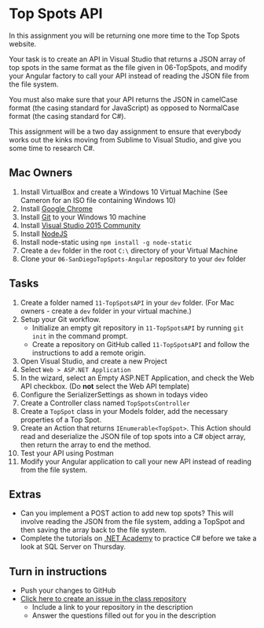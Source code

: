# Top Spots API

In this assignment you will be returning one more time to the Top Spots website.

Your task is to create an API in Visual Studio that returns a JSON array of top spots in the same format as the file given in 06-TopSpots, and modify your Angular factory to call your API instead of reading the JSON file from the file system.

You must also make sure that your API returns the JSON in camelCase format (the casing standard for JavaScript) as opposed to NormalCase format (the casing standard for C#).

This assignment will be a two day assignment to ensure that everybody works out the kinks moving from Sublime to Visual Studio, and give you some time to research C#.

## Mac Owners
1. Install VirtualBox and create a Windows 10 Virtual Machine (See Cameron for an ISO file containing Windows 10)
2. Install [Google Chrome](https://www.google.com/chrome/browser/desktop/)
3. Install [Git](http://www.git-scm.com) to your Windows 10 machine
4. Install [Visual Studio 2015 Community](https://www.visualstudio.com/en-us/products/visual-studio-community-vs.aspx)
5. Install [NodeJS](http://nodejs.org/)
6. Install node-static using `npm install -g node-static`
7. Create a `dev` folder in the root `C:\` directory of your Virtual Machine
8. Clone your `06-SanDiegoTopSpots-Angular` repository to your `dev` folder

## Tasks
1. Create a folder named `11-TopSpotsAPI` in your `dev` folder. (For Mac owners - create a `dev` folder in your virtual machine.)
2. Setup your Git workflow.
	- Initialize an empty git repository in `11-TopSpotsAPI` by running `git init` in the command prompt.
	- Create a repository on GitHub called `11-TopSpotsAPI` and follow the instructions to add a remote origin.
3. Open Visual Studio, and create a new Project
4. Select `Web > ASP.NET Application`
5. In the wizard, select an Empty ASP.NET Application, and check the Web API checkbox. (Do **not** select the Web API template)
6. Configure the SerializerSettings as shown in todays video
7. Create a Controller class named `TopSpotsController`
8. Create a `TopSpot` class in your Models folder, add the necessary properties of a Top Spot.
9. Create an Action that returns `IEnumerable<TopSpot>`. This Action should read and deserialize the JSON file of top spots into a C# object array, then return the array to end the method.
10. Test your API using Postman
11. Modify your Angular application to call your new API instead of reading from the file system.

## Extras
- Can you implement a POST action to add new top spots? This will involve reading the JSON from the file system, adding a TopSpot and then saving the array back to the file system.
- Complete the tutorials on [.NET Academy](https://dotnetcademy.net/) to practice C# before we take a look at SQL Server on Thursday.

## Turn in instructions
* Push your changes to GitHub 
* [Click here to create an issue in the class repository](https://www.github.com/OriginCodeAcademy/2016-SC-SummerCohort/issues/new?title=11-TopSpotsAPI&body=1.%20Where%20can%20I%20find%20your%20repository%3F%20(Paste%20the%20url%20of%20your%20repository%20below)%0A%0A2.%20On%20a%20scale%20of%201-10%2C%20how%20difficult%20did%20you%20find%20this%20assignment%20to%20be%3F%0A%0A3.%20Did%20you%20complete%20the%20extra%20for%20this%20assignment%3F)
	* Include a link to your repository in the description
	* Answer the questions filled out for you in the description
